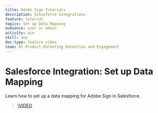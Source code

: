 ```yaml
---
title: Adobe Sign Tutorials
description: Salesforce Integrations
feature: tutorial
topics: Set up Data Mapping
audience: user or admin
activity: use
skill: any
doc-type: feature video
team: DC Product Marketing Retention and Engagement
---
```


# Salesforce Integration: Set up Data Mapping

Learn how to set up a data mapping for Adobe Sign in Salesforce.

>[!VIDEO](https://video.tv.adobe.com/v/17351?hidetitle=true)